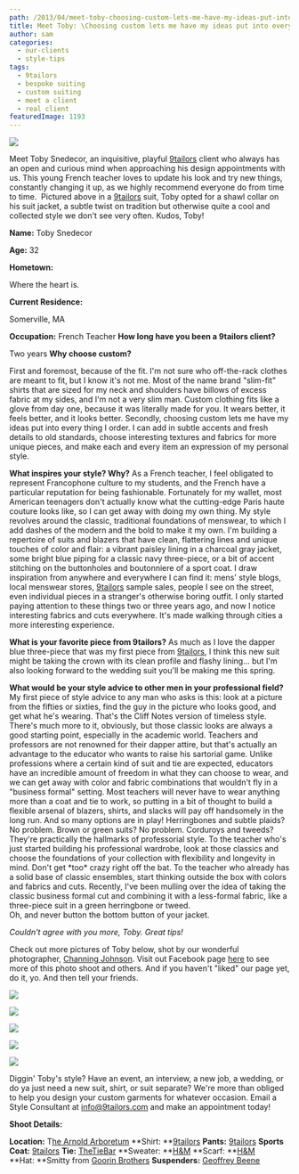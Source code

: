 ```yaml
---
path: /2013/04/meet-toby-choosing-custom-lets-me-have-my-ideas-put-into-everything-i-order/
title: Meet Toby: \Choosing custom lets me have my ideas put into everything I order.\
author: sam
categories: 
  - our-clients
  - style-tips
tags: 
  - 9tailors
  - bespoke suiting
  - custom suiting
  - meet a client
  - real client
featuredImage: 1193
---
```

[![](http://4.bp.blogspot.com/-F2ID3shGBzw/UJKyGOyxmhI/AAAAAAAABQk/ymoYgan6Oog/s640/TobySnedecorProfile.jpg)](http://4.bp.blogspot.com/-F2ID3shGBzw/UJKyGOyxmhI/AAAAAAAABQk/ymoYgan6Oog/s1600/TobySnedecorProfile.jpg)

Meet Toby Snedecor, an inquisitive, playful [9tailors](http://www.9tailors.com/) client who always has an open and curious mind when approaching his design appointments with us. This young French teacher loves to update his look and try new things, constantly changing it up, as we highly recommend everyone do from time to time.  Pictured above in a [9tailors](http://www.9tailors.com/) suit, Toby opted for a shawl collar on his suit jacket, a subtle twist on tradition but otherwise quite a cool and collected style we don't see very often. Kudos, Toby! 

**Name:** Toby Snedecor

**Age:** 32

**Hometown:**

Where the heart is.

**Current Residence:**

Somerville, MA

**Occupation:** French Teacher **How long have you been a 9tailors client?**

Two years **Why choose custom?**

First and foremost, because of the fit. I'm not sure who off-the-rack clothes are meant to fit, but I know it's not me. Most of the name brand "slim-fit" shirts that are sized for my neck and shoulders have billows of excess fabric at my sides, and I'm not a very slim man. Custom clothing fits like a glove from day one, because it was literally made for you. It wears better, it feels better, and it looks better. Secondly, choosing custom lets me have my ideas put into every thing I order. I can add in subtle accents and fresh details to old standards, choose interesting textures and fabrics for more unique pieces, and make each and every item an expression of my personal style.

**What inspires your style? Why?** As a French teacher, I feel obligated to represent Francophone culture to my students, and the French have a particular reputation for being fashionable. Fortunately for my wallet, most American teenagers don't actually know what the cutting-edge Paris haute couture looks like, so I can get away with doing my own thing. My style revolves around the classic, traditional foundations of menswear, to which I add dashes of the modern and the bold to make it my own. I'm building a repertoire of suits and blazers that have clean, flattering lines and unique touches of color and flair: a vibrant paisley lining in a charcoal gray jacket, some bright blue piping for a classic navy three-piece, or a bit of accent stitching on the buttonholes and boutonniere of a sport coat. I draw inspiration from anywhere and everywhere I can find it: mens' style blogs, local menswear stores, [9tailors](http://www.9tailors.com/) sample sales, people I see on the street, even individual pieces in a stranger's otherwise boring outfit. I only started paying attention to these things two or three years ago, and now I notice interesting fabrics and cuts everywhere. It's made walking through cities a more interesting experience.

**What is your favorite piece from 9tailors?** As much as I love the dapper blue three-piece that was my first piece from [9tailors](http://www.9tailors.com/), I think this new suit might be taking the crown with its clean profile and flashy lining… but I'm also looking forward to the wedding suit you'll be making me this spring.

**What would be your style advice to other men in your professional field?** My first piece of style advice to any man who asks is this: look at a picture from the fifties or sixties, find the guy in the picture who looks good, and get what he's wearing. That's the Cliff Notes version of timeless style. There's much more to it, obviously, but those classic looks are always a good starting point, especially in the academic world. Teachers and professors are not renowned for their dapper attire, but that's actually an advantage to the educator who wants to raise his sartorial game. Unlike professions where a certain kind of suit and tie are expected, educators have an incredible amount of freedom in what they can choose to wear, and we can get away with color and fabric combinations that wouldn't fly in a "business formal" setting. Most teachers will never have to wear anything more than a coat and tie to work, so putting in a bit of thought to build a flexible arsenal of blazers, shirts, and slacks will pay off handsomely in the long run. And so many options are in play! Herringbones and subtle plaids? No problem. Brown or green suits? No problem. Corduroys and tweeds? They're practically the hallmarks of professorial style. To the teacher who's just started building his professional wardrobe, look at those classics and choose the foundations of your collection with flexibility and longevity in mind. Don't get \*too\* crazy right off the bat. To the teacher who already has a solid base of classic ensembles, start thinking outside the box with colors and fabrics and cuts. Recently, I've been mulling over the idea of taking the classic business formal cut and combining it with a less-formal fabric, like a three-piece suit in a green herringbone or tweed.  
Oh, and never button the bottom button of your jacket.

_Couldn't agree with you more, Toby. Great tips!_

Check out more pictures of Toby below, shot by our wonderful photographer, [Channing Johnson](http://www.channingjohnson.com/). Visit out Facebook page [here](https://www.facebook.com/pages/9tailors/49696314250) to see more of this photo shoot and others. And if you haven't "liked" our page yet, do it, yo. And then tell your friends.

[![](http://3.bp.blogspot.com/-b98nc5tKN08/UJKy19D0dEI/AAAAAAAABQ0/QK72nytzsq0/s320/YbKHFmP2up_d0IiEQ5mF5mUkTWvi5UwHVudoi5Bmmfs.jpg)](http://3.bp.blogspot.com/-b98nc5tKN08/UJKy19D0dEI/AAAAAAAABQ0/QK72nytzsq0/s1600/YbKHFmP2up_d0IiEQ5mF5mUkTWvi5UwHVudoi5Bmmfs.jpg)

[![](http://3.bp.blogspot.com/-i3Zvfo8F9io/UJKy58mR20I/AAAAAAAABQ8/8ZwDOn_bE0Y/s320/7uCvshHYhW8DN9OVeVQn2F_5NMzBjhCwGAdEXmfYYrM%252COmo6LiYsjmuxRlCd1R7C9G3y4oSINdAjZKa-eSJ4hOI.jpg)](http://3.bp.blogspot.com/-i3Zvfo8F9io/UJKy58mR20I/AAAAAAAABQ8/8ZwDOn_bE0Y/s1600/7uCvshHYhW8DN9OVeVQn2F_5NMzBjhCwGAdEXmfYYrM%252COmo6LiYsjmuxRlCd1R7C9G3y4oSINdAjZKa-eSJ4hOI.jpg)

[![](http://4.bp.blogspot.com/-gsVILoRbFZY/UJKy8nNxJQI/AAAAAAAABRE/uhLhgbEptDc/s320/FKgJ_IqfjD2Tk4taxjoh-6rSCotJbfxzifGQZvXMHts.jpg)](http://4.bp.blogspot.com/-gsVILoRbFZY/UJKy8nNxJQI/AAAAAAAABRE/uhLhgbEptDc/s1600/FKgJ_IqfjD2Tk4taxjoh-6rSCotJbfxzifGQZvXMHts.jpg)

[![](http://3.bp.blogspot.com/-2iHujLvA56c/UJKzFCcsePI/AAAAAAAABRU/3s5Ot7GRvhg/s320/LvyrCYsya6mN7PKBxV2HXxs6UBCz10zJSlLQmMfEYkw%252CUlVpNl7sGrSWrrCn7J7ul9U5dKLO2wKESvfw2X8JnYU.jpg)](http://3.bp.blogspot.com/-2iHujLvA56c/UJKzFCcsePI/AAAAAAAABRU/3s5Ot7GRvhg/s1600/LvyrCYsya6mN7PKBxV2HXxs6UBCz10zJSlLQmMfEYkw%252CUlVpNl7sGrSWrrCn7J7ul9U5dKLO2wKESvfw2X8JnYU.jpg)

[![](http://4.bp.blogspot.com/-03895VDa7Us/UJK2PNzS-BI/AAAAAAAABSU/_pob6v79QFI/s320/W-qPeCDR0D-tZyueNHTnwmlirfzRXRRA1dNIyqqAv3A.jpg)](http://4.bp.blogspot.com/-03895VDa7Us/UJK2PNzS-BI/AAAAAAAABSU/_pob6v79QFI/s1600/W-qPeCDR0D-tZyueNHTnwmlirfzRXRRA1dNIyqqAv3A.jpg)

Diggin' Toby's style? Have an event, an interview, a new job, a wedding, or do ya just need a new suit, shirt, or suit separate? We're more than obliged to help you design your custom garments for whatever occasion. Email a Style Consultant at [info@9tailors.com](mailto:info@9tailors.com) and make an appointment today!

**Shoot Details:**

**Location:** T[he Arnold Arboretum](http://arboretum.harvard.edu/)  **Shirt: **[9tailors](http://www.9tailors.com/) **Pants:** [9tailors](http://www.9tailors.com/) **Sports Coat:** [9tailors](http://www.9tailors.com/) **Tie:** [TheTieBar](http://thetiebar.com/) **Sweater: **[H&M](http://www.hm.com/us/) **Scarf: **[H&M](http://www.hm.com/us/) **Hat: **Smitty from [Goorin Brothers](http://www.goorin.com/) **Suspenders:** [Geoffrey Beene](http://www.geoffreybeene.com/)